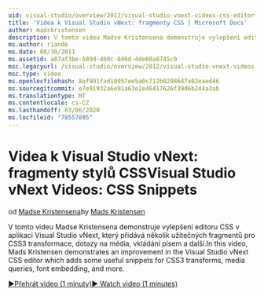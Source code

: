 ```yaml
---
uid: visual-studio/overview/2012/visual-studio-vnext-videos-css-editor-snippets
title: 'Videa k Visual Studio vNext: fragmenty CSS | Microsoft Docs'
author: madskristensen
description: V tomto videu Madse Kristensena demonstruje vylepšení editoru CSS v aplikaci Visual Studio vNext, který přidává několik užitečných fragmentů pro CSS3 transformace, Media q...
ms.author: riande
ms.date: 08/30/2011
ms.assetid: a87af3be-589d-4b0c-846d-4de60a8745c0
msc.legacyurl: /visual-studio/overview/2012/visual-studio-vnext-videos-css-editor-snippets
msc.type: video
ms.openlocfilehash: 8af991fad10957ee5a0c712b0298647a02eaed46
ms.sourcegitcommit: e7e91932a6e91a63e2e46417626f39d6b244a3ab
ms.translationtype: MT
ms.contentlocale: cs-CZ
ms.lasthandoff: 03/06/2020
ms.locfileid: "78557895"
---
```

# <a name="visual-studio-vnext-videos-css-snippets"></a><span data-ttu-id="f60c4-103">Videa k Visual Studio vNext: fragmenty stylů CSS</span><span class="sxs-lookup"><span data-stu-id="f60c4-103">Visual Studio vNext Videos: CSS Snippets</span></span>

<span data-ttu-id="f60c4-104">od [Madse Kristensena](https://github.com/madskristensen)</span><span class="sxs-lookup"><span data-stu-id="f60c4-104">by [Mads Kristensen](https://github.com/madskristensen)</span></span>

<span data-ttu-id="f60c4-105">V tomto videu Madse Kristensena demonstruje vylepšení editoru CSS v aplikaci Visual Studio vNext, který přidává několik užitečných fragmentů pro CSS3 transformace, dotazy na média, vkládání písem a další.</span><span class="sxs-lookup"><span data-stu-id="f60c4-105">In this video, Mads Kristensen demonstrates an improvement in the Visual Studio vNext CSS editor which adds some useful snippets for CSS3 transforms, media queries, font embedding, and more.</span></span>

[<span data-ttu-id="f60c4-106">&#9654;Přehrát video (1 minuty)</span><span class="sxs-lookup"><span data-stu-id="f60c4-106">&#9654; Watch video (1 minutes)</span></span>](https://channel9.msdn.com/Blogs/ASP-NET-Site-Videos/visual-studio-vnext-videos-css-editor-snippets)
